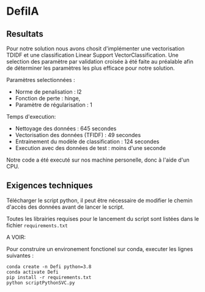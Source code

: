 # DefiIA
 
## Resultats

Pour notre solution nous avons chosit d'implémenter une vectorisation TDIDF et une classification Linear Support VectorClassification. Une selection des paramètre par validation croisée à été faite au préalable afin de déterminer les paramètres les plus efficace pour notre solution. 

Paramètres selectionnées :
 - Norme de penalisation : l2
 - Fonction de perte : hinge, 
 - Paramètre de régularisation : 1
 
Temps d'execution: 
- Nettoyage des données : 645 secondes
- Vectorisation des données (TFIDF) : 49 secondes
- Entrainement du modèle de classification : 124 secondes
- Execution avec des données de test : moins d'une seconde

Notre code a été executé sur nos machine personelle, donc à l'aide d'un CPU. 

## Exigences techniques

Télécharger le script python, il peut être nécessaire de modifier le chemin d'accès des données avant de lancer le script.

Toutes les librairies requises pour le lancement du script sont listées dans le fichier `requirements.txt`
 
 A VOIR:
 
Pour construire un environement fonctionel sur conda, executer les lignes suivantes :
 
 ```
conda create -n Defi python=3.8
conda activate Defi
pip install -r requirements.txt 
python scriptPythonSVC.py
```
